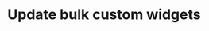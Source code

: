 ---
title: Update bulk custom widgets
api:
  file: api.json
  operationId: get_new-endpoint
deprecated: false
hidden: false
metadata:
  robots: index
---